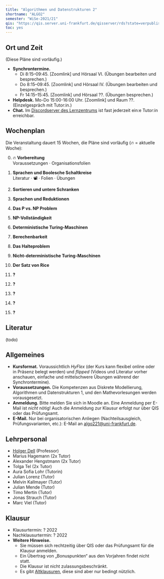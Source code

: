 ```yaml
---
title: "Algorithmen und Datenstrukturen 2"
shortname: "ALGO2"
semester: "WiSe-2021/21"
qis: "https://qis.server.uni-frankfurt.de/qisserver/rds?state=verpublish&status=init&vmfile=no&publishid=321520&moduleCall=webInfo&publishConfFile=webInfo&publishSubDir=veranstaltung"
toc: yes
---
```


## Ort und Zeit
(Diese Pläne sind vorläufig.)

- **Synchrontermine.**
  - Di 8:15–09:45. [Zoomlink] und Hörsaal VI. (Übungen bearbeiten und besprechen.)
  - Do 8:15–09:45. [Zoomlink] und Hörsaal IV. (Übungen bearbeiten und besprechen.)
  - Fr 14:15–15:45. [Zoomlink] und Hörsaal ??. (Übungen besprechen.)
- **Helpdesk.** Mo-Do 15:00-16:00 Uhr. [Zoomlink] und Raum ??. (Einzelgespräch mit Tutor:in.)
- **Chat.** Im [Discordserver des Lernzentrums](https://olat-ce.server.uni-frankfurt.de/olat/auth/RepositoryEntry/8206712847?5) ist fast jederzeit ein:e Tutor:in erreichbar.

## Wochenplan

Die Veranstaltung dauert 15 Wochen, die Pläne sind vorläufig (🔥 = aktuelle Woche):

0. 🔥 **Vorbereitung**\
Voraussetzungen · Organisationsfolien

1. **Sprachen und Boolesche Schaltkreise**\
Literatur · 📽️ · Folien · Übungen<br>

1. **Sortieren und untere Schranken**

1. **Sprachen und Reduktionen**

1. **Das P vs. NP Problem**

1. **NP-Vollständigkeit**

1. **Deterministische Turing-Maschinen**

1. **Berechenbarkeit**

1. **Das Halteproblem**

1. **Nicht-deterministische Turing-Maschinen**

1. **Der Satz von Rice**

1. **?**

1. **?**

1. **?**

1. **?**

1. **?**


## Literatur
(todo)

## Allgemeines

- **Kursformat.** Voraussichtlich *HyFlex* (der Kurs kann flexibel online oder in Präsenz belegt werden) und *flipped* (Videos und Literatur vorher anschauen, einfache und mittelschwere Übungen während der Synchrontermine).
- **Voraussetzungen.** Die Kompetenzen aus Diskrete Modellierung, Algorithmen und Datenstrukturen 1, und den Mathevorlesungen werden vorausgesetzt. <!-- Mit [diesem Selbsttest](voraussetzungen.pdf) können Sie vorab Ihre Kompetenzen prüfen und auffrischen.-->
- **Anmeldung.** Bitte melden Sie sich in Moodle an.<!-- und in [AUGE](https://anmeldung.studiumdigitale.uni-frankfurt.de/auge/index.php?newCourse=&fachbereich=FB+12+Informatik+und+Mathematik&kurs=113) an. In AUGE müssen Sie dreimal denselben Termin angeben. --> Eine Anmeldung per E-Mail ist *nicht* nötig! Auch die Anmeldung zur Klausur erfolgt nur über QIS oder das Prüfungsamt.
- **E-Mail.** Nur bei organisatorischen Anliegen (Nachteilsausgleich, Prüfungsvarianten, etc.): E-Mail an [algo221@uni-frankfurt.de](mailto:algo221@uni-frankfurt.de).


## Lehrpersonal

- [Holger Dell](https://tcs.uni-frankfurt.de/~dell/) (Professor)
- Marius Hagemann (2x Tutor)
- Alexander Hengstmann (2x Tutor)
- Tolga Tel (2x Tutor)
- Aura Sofia Lohr (Tutorin)
- Julian Lorenz (Tutor)
- Melvin Kallmayer (Tutor)
- Julian Mende (Tutor)
- Timo Mertin (Tutor)
- Jonas Strauch (Tutor)
- Marc Viel (Tutor)


## Klausur

- Klausurtermin: ? 2022
- Nachklausurtermin: ? 2022
- **Weitere Hinweise.**
  - Sie müssen sich rechtzeitig über QIS oder das Prüfungsamt für die Klausur anmelden.
  - Ein Übertrag von „Bonuspunkten“ aus den Vorjahren findet nicht statt.
  - Die Klausur ist nicht zulassungsbeschränkt.
  - Es gibt [Altklausuren](https://ae.cs.uni-frankfurt.de/teaching/altklausuren.html), diese sind aber nur bedingt nützlich.
